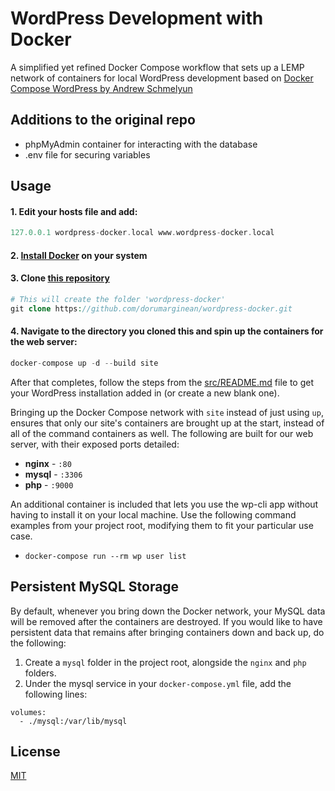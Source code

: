 # WordPress Development with Docker
A simplified yet refined Docker Compose workflow that sets up a LEMP network of containers for local WordPress development based on [Docker Compose WordPress by Andrew Schmelyun](https://github.com/aschmelyun/docker-compose-wordpress)

## Additions to the original repo
- phpMyAdmin container for interacting with the database
- .env file for securing variables

## Usage

#### 1. Edit your hosts file and add:

```php
127.0.0.1 wordpress-docker.local www.wordpress-docker.local
```
#### 2. [Install Docker](https://docs.docker.com/get-docker/) on your system
#### 3. Clone [this repository](https://github.com/dorumarginean/wordpress-docker.git)
```php
# This will create the folder 'wordpress-docker'
git clone https://github.com/dorumarginean/wordpress-docker.git
```
#### 4. Navigate to the directory you cloned this and spin up the containers for the web server:
```php
docker-compose up -d --build site
```

After that completes, follow the steps from the [src/README.md](src/README.md) file to get your WordPress installation added in (or create a new blank one).

Bringing up the Docker Compose network with `site` instead of just using `up`, ensures that only our site's containers are brought up at the start, instead of all of the command containers as well. The following are built for our web server, with their exposed ports detailed:

- **nginx** - `:80`
- **mysql** - `:3306`
- **php** - `:9000`

An additional container is included that lets you use the wp-cli app without having to install it on your local machine. Use the following command examples from your project root, modifying them to fit your particular use case.

- `docker-compose run --rm wp user list`

## Persistent MySQL Storage

By default, whenever you bring down the Docker network, your MySQL data will be removed after the containers are destroyed. If you would like to have persistent data that remains after bringing containers down and back up, do the following:

1. Create a `mysql` folder in the project root, alongside the `nginx` and `php` folders.
2. Under the mysql service in your `docker-compose.yml` file, add the following lines:

```
volumes:
  - ./mysql:/var/lib/mysql
```

## License
[MIT](https://choosealicense.com/licenses/mit/)
